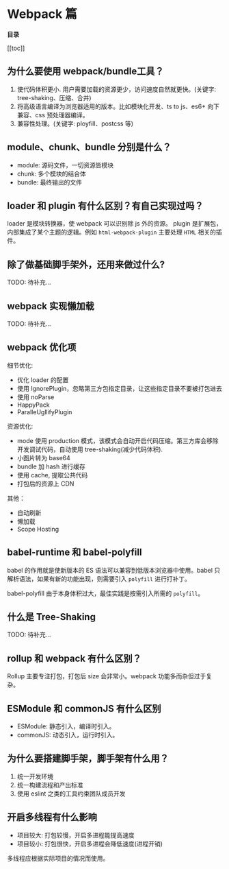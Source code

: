 # Webpack 篇

**目录**

[[toc]]

## 为什么要使用 webpack/bundle工具？

1. 使代码体积更小. 用户需要加载的资源更少，访问速度自然就更快。(关键字: tree-shaking、压缩、合并)
2. 将高级语言编译为浏览器适用的版本。比如模块化开发、ts to js、es6+ 向下兼容、css 预处理器编译。
3. 兼容性处理。(关键字: ployfill、postcss 等)

## module、chunk、bundle 分别是什么？

- module: 源码文件，一切资源皆模块
- chunk: 多个模块的结合体
- bundle: 最终输出的文件

## loader 和 plugin 有什么区别？有自己实现过吗？

loader 是模块转换器，使 webpack 可以识别除 js 外的资源。
plugin 是扩展包，内部集成了某个主题的逻辑。例如 `html-webpack-plugin` 主要处理 `HTML` 相关的插件。

## 除了做基础脚手架外，还用来做过什么?

TODO: 待补充...

## webpack 实现懒加载

TODO: 待补充...

## webpack 优化项

细节优化:

- 优化 loader 的配置
- 使用 IgnorePlugin，忽略第三方包指定目录，让这些指定目录不要被打包进去
- 使用 noParse
- HappyPack
- ParalleUgllifyPlugin

资源优化:

- mode 使用 production 模式，该模式会自动开启代码压缩。第三方库会移除开发调试代码，自动使用 tree-shaking(减少代码体积).
- 小图片转为 base64
- bundle 加 hash 进行缓存
- 使用 cache, 提取公共代码
- 打包后的资源上 CDN

其他：

- 自动刷新
- 懒加载
- Scope Hosting

## babel-runtime 和 babel-polyfill

babel 的作用就是使新版本的 ES 语法可以兼容到低版本浏览器中使用。babel 只解析语法，如果有新的功能出现，则需要引入 `polyfill` 进行打补丁。

babel-polyfill 由于本身体积过大，最佳实践是按需引入所需的 `polyfill`。

## 什么是 Tree-Shaking

TODO: 待补充...

## rollup 和 webpack 有什么区别？

Rollup 主要专注打包，打包后 size 会非常小。webpack 功能多而杂但过于复杂。

## ESModule 和 commonJS 有什么区别

- ESModule: 静态引入，编译时引入。
- commonJS: 动态引入，运行时引入。

## 为什么要搭建脚手架，脚手架有什么用？

1. 统一开发环境
2. 统一构建流程和产出标准
3. 使用 eslint 之类的工具约束团队成员开发

## 开启多线程有什么影响

- 项目较大: 打包较慢，开启多进程能提高速度
- 项目较小: 打包很快，开启多进程会降低速度(进程开销)

多线程应根据实际项目的情况而使用。
